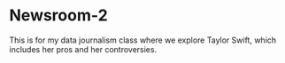 # Newsroom-2
This is for my data journalism class where we explore Taylor Swift, which includes her pros and her controversies.

